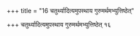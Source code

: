 +++
title = "16 चतुर्थ्यादित्यमुपस्थाय गुरुमर्थमभ्युत्तिष्ठेत्"

+++
चतुर्थ्यादित्यमुपस्थाय गुरुमर्थमभ्युत्तिष्ठेत् १६